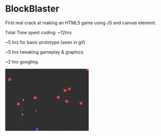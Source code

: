 # BlockBlaster
First real crack at making an HTML5 game using JS and canvas element.

Total Time spent coding: ~12hrs

  ~5 hrs for basic prototype (seen in gif)
  
  ~5 hrs tweaking gameplay & graphics
  
  ~2 hrs googling 
  
![ScreenShot](/ScreenShot.gif?raw=true)
